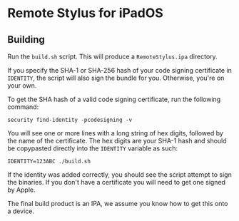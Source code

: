 # Remote Stylus for iPadOS

## Building

Run the `build.sh` script. This will produce a `RemoteStylus.ipa` directory.

If you specify the SHA-1 or SHA-256 hash of your code signing certificate in
`IDENTITY`, the script will also sign the bundle for you. Otherwise, you're on
your own.

To get the SHA hash of a valid code signing certificate, run the following
command:

```
security find-identity -pcodesigning -v
```

You will see one or more lines with a long string of hex digits, followed by
the name of the certificate. The hex digits are your SHA-1 hash and should be
copypasted directly into the `IDENTITY` variable as such:

```
IDENTITY=123ABC ./build.sh
```

If the identity was added correctly, you should see the script attempt to sign
the binaries. If you don't have a certificate you will need to get one signed
by Apple.

The final build product is an IPA, we assume you know how to get this onto a
device.